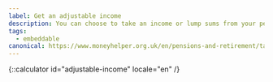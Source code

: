 ```yaml
---
label: Get an adjustable income
description: You can choose to take an income or lump sums from your pension pot, by using a flexi-access drawdown arrangement. Book a Pension Wise appointment today.
tags:
  - embeddable
canonical: https://www.moneyhelper.org.uk/en/pensions-and-retirement/taking-your-pension/what-is-flexible-retirement-income-pension-drawdown
---
```


{::calculator id="adjustable-income" locale="en" /}
